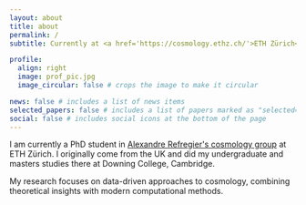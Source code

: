 ```yaml
---
layout: about
title: about
permalink: /
subtitle: Currently at <a href='https://cosmology.ethz.ch/'>ETH Zürich</a>. Stefano-Franscini-Platz 5, 8093 Zurich. areeves@phys.ethz.ch.

profile:
  align: right
  image: prof_pic.jpg
  image_circular: false # crops the image to make it circular

news: false # includes a list of news items
selected_papers: false # includes a list of papers marked as "selected={true}"
social: false # includes social icons at the bottom of the page
---
```


I am currently a PhD student in [Alexandre Refregier's cosmology group](https://cosmology.ethz.ch/) at ETH Zürich. I originally come from the UK and did my undergraduate and masters studies there at Downing College, Cambridge.

My research focuses on data-driven approaches to cosmology, combining theoretical insights with modern computational methods.